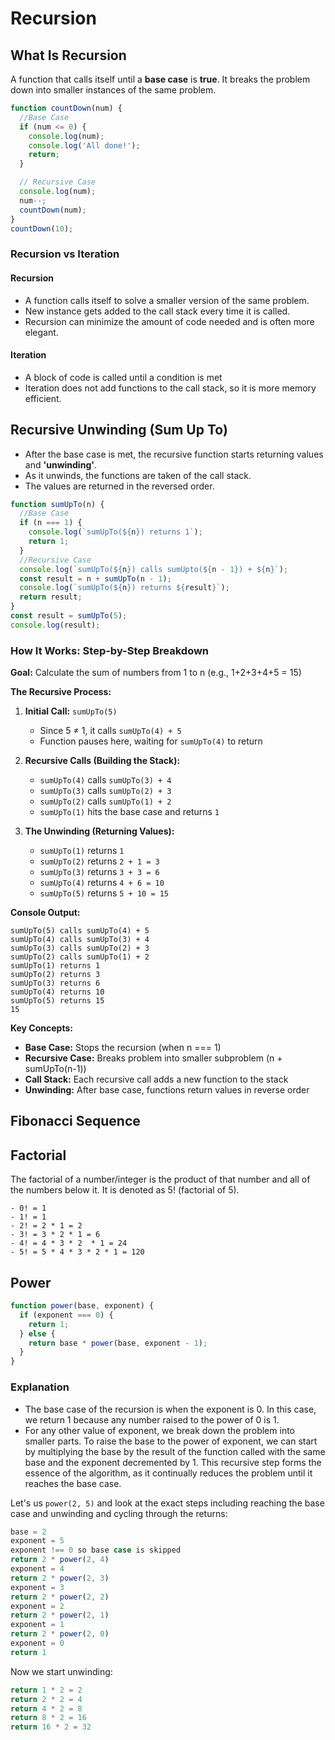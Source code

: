 # Recursion

## What Is Recursion

A function that calls itself until a **base case** is **true**. It breaks the problem down into smaller instances of the same problem.

```javascript
function countDown(num) {
  //Base Case
  if (num <= 0) {
    console.log(num);
    console.log('All done!');
    return;
  }

  // Recursive Case
  console.log(num);
  num--;
  countDown(num);
}
countDown(10);
```

### Recursion vs Iteration

#### Recursion

- A function calls itself to solve a smaller version of the same problem.
- New instance gets added to the call stack every time it is called.
- Recursion can minimize the amount of code needed and is often more elegant.

#### Iteration

- A block of code is called until a condition is met
- Iteration does not add functions to the call stack, so it is more memory efficient.

## Recursive Unwinding (Sum Up To)

- After the base case is met, the recursive function starts returning values and **'unwinding'**.
- As it unwinds, the functions are taken of the call stack.
- The values are returned in the reversed order.

```javascript
function sumUpTo(n) {
  //Base Case
  if (n === 1) {
    console.log(`sumUpTo(${n}) returns 1`);
    return 1;
  }
  //Recursive Case
  console.log(`sumUpTo(${n}) calls sumUpto(${n - 1}) + ${n}`);
  const result = n + sumUpTo(n - 1);
  console.log(`sumUpTo(${n}) returns ${result}`);
  return result;
}
const result = sumUpTo(5);
console.log(result);
```

### How It Works: Step-by-Step Breakdown

**Goal:** Calculate the sum of numbers from 1 to n (e.g., 1+2+3+4+5 = 15)

**The Recursive Process:**

1. **Initial Call:** `sumUpTo(5)`

   - Since 5 ≠ 1, it calls `sumUpTo(4) + 5`
   - Function pauses here, waiting for `sumUpTo(4)` to return

2. **Recursive Calls (Building the Stack):**

   - `sumUpTo(4)` calls `sumUpTo(3) + 4`
   - `sumUpTo(3)` calls `sumUpTo(2) + 3`
   - `sumUpTo(2)` calls `sumUpTo(1) + 2`
   - `sumUpTo(1)` hits the base case and returns `1`

3. **The Unwinding (Returning Values):**
   - `sumUpTo(1)` returns `1`
   - `sumUpTo(2)` returns `2 + 1 = 3`
   - `sumUpTo(3)` returns `3 + 3 = 6`
   - `sumUpTo(4)` returns `4 + 6 = 10`
   - `sumUpTo(5)` returns `5 + 10 = 15`

**Console Output:**

```
sumUpTo(5) calls sumUpTo(4) + 5
sumUpTo(4) calls sumUpTo(3) + 4
sumUpTo(3) calls sumUpTo(2) + 3
sumUpTo(2) calls sumUpTo(1) + 2
sumUpTo(1) returns 1
sumUpTo(2) returns 3
sumUpTo(3) returns 6
sumUpTo(4) returns 10
sumUpTo(5) returns 15
15
```

**Key Concepts:**

- **Base Case:** Stops the recursion (when n === 1)
- **Recursive Case:** Breaks problem into smaller subproblem (n + sumUpTo(n-1))
- **Call Stack:** Each recursive call adds a new function to the stack
- **Unwinding:** After base case, functions return values in reverse order

## Fibonacci Sequence

## Factorial

The factorial of a number/integer is the product of that number and all of the numbers below it. It is denoted as 5! (factorial of 5).

```text
- 0! = 1
- 1! = 1
- 2! = 2 * 1 = 2
- 3! = 3 * 2 * 1 = 6
- 4! = 4 * 3 * 2  * 1 = 24
- 5! = 5 * 4 * 3 * 2 * 1 = 120
```

## Power

```js
function power(base, exponent) {
  if (exponent === 0) {
    return 1;
  } else {
    return base * power(base, exponent - 1);
  }
}
```

### Explanation

- The base case of the recursion is when the exponent is 0. In this case, we return 1 because any number raised to the power of 0 is 1.
- For any other value of exponent, we break down the problem into smaller parts. To raise the base to the power of exponent, we can start by multiplying the base by the result of the function called with the same base and the exponent decremented by 1. This recursive step forms the essence of the algorithm, as it continually reduces the problem until it reaches the base case.

Let's us `power(2, 5)` and look at the exact steps including reaching the base case and unwinding and cycling through the returns:

```js
base = 2
exponent = 5
exponent !== 0 so base case is skipped
return 2 * power(2, 4)
exponent = 4
return 2 * power(2, 3)
exponent = 3
return 2 * power(2, 2)
exponent = 2
return 2 * power(2, 1)
exponent = 1
return 2 * power(2, 0)
exponent = 0
return 1
```

Now we start unwinding:

```js
return 1 * 2 = 2
return 2 * 2 = 4
return 4 * 2 = 8
return 8 * 2 = 16
return 16 * 2 = 32
```
